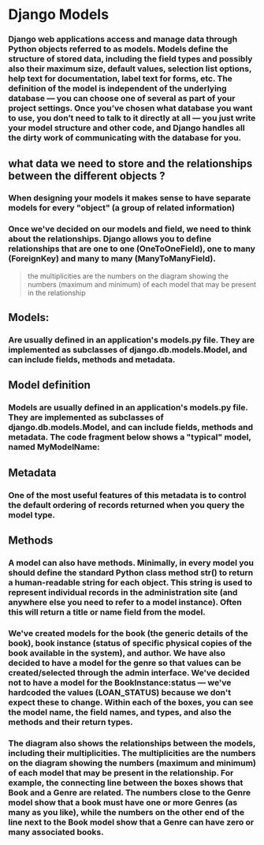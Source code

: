 # Django Models

### Django web applications access and manage data through Python objects referred to as models. Models define the structure of stored data, including the field types and possibly also their maximum size, default values, selection list options, help text for documentation, label text for forms, etc. The definition of the model is independent of the underlying database — you can choose one of several as part of your project settings. Once you’ve chosen what database you want to use, you don’t need to talk to it directly at all — you just write your model structure and other code, and Django handles all the dirty work of communicating with the database for you.

## what data we need to store and the relationships between the different objects ?

### When designing your models it makes sense to have separate models for every "object" (a group of related information)
### Once we've decided on our models and field, we need to think about the relationships. Django allows you to define relationships that are one to one (OneToOneField), one to many (ForeignKey) and many to many (ManyToManyField).

>the multiplicities are the numbers on the diagram showing the numbers (maximum and minimum) of each model that may be present in the relationship

## Models: 

### Are usually defined in an application's models.py file. They are implemented as subclasses of django.db.models.Model, and can include fields, methods and metadata.

## Model definition

### Models are usually defined in an application's models.py file. They are implemented as subclasses of django.db.models.Model, and can include fields, methods and metadata. The code fragment below shows a "typical" model, named MyModelName:

## Metadata 

### One of the most useful features of this metadata is to control the default ordering of records returned when you query the model type.

## Methods

### A model can also have methods. Minimally, in every model you should define the standard Python class method __str__() to return a human-readable string for each object. This string is used to represent individual records in the administration site (and anywhere else you need to refer to a model instance). Often this will return a title or name field from the model.

### We've created models for the book (the generic details of the book), book instance (status of specific physical copies of the book available in the system), and author. We have also decided to have a model for the genre so that values can be created/selected through the admin interface. We've decided not to have a model for the BookInstance:status — we've hardcoded the values (LOAN_STATUS) because we don't expect these to change. Within each of the boxes, you can see the model name, the field names, and types, and also the methods and their return types.

### The diagram also shows the relationships between the models, including their multiplicities. The multiplicities are the numbers on the diagram showing the numbers (maximum and minimum) of each model that may be present in the relationship. For example, the connecting line between the boxes shows that Book and a Genre are related. The numbers close to the Genre model show that a book must have one or more Genres (as many as you like), while the numbers on the other end of the line next to the Book model show that a Genre can have zero or many associated books.
